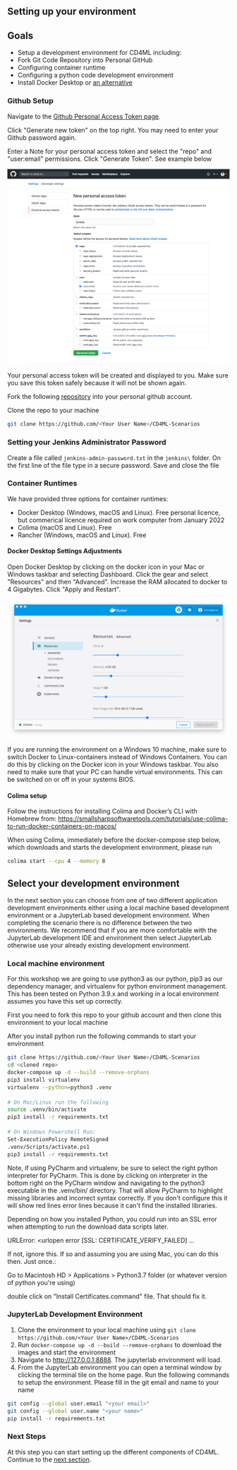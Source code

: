 ## Setting up your environment 

## Goals

* Setup a development environment for CD4ML including:
* Fork Git Code Repository into Personal GitHub
* Configuring container runtime
* Configuring a python code development environment
* Install Docker Desktop or [an alternative](https://www.rockyourcode.com/docker-desktop-alternatives-for-macos/)

### Github Setup
Navigate to the [Github Personal Access Token page](https://github.com/settings/tokens).

Click "Generate new token" on the top right. You may need to enter your Github password again.

Enter a Note for your personal access token and select the "repo" and "user:email" permissions. Click "Generate Token". See example below

![TokenSettings](./images/TokenSettings.png)

Your personal access token will be created and displayed to you. Make sure you save this token safely because it will not be shown again.

Fork the following [repository](https://github.com/ThoughtWorksInc/CD4ML-Scenarios) into your personal github account.

Clone the repo to your machine
```bash
git clone https://github.com/<Your User Name>/CD4ML-Scenarios
```

### Setting your Jenkins Administrator Password
Create a file called `jenkins-admin-password.txt` in the `jenkins\` folder. On the first line of the file type in a secure password. Save and close the file

### Container Runtimes
We have provided three options for container runtimes:
- Docker Desktop (Windows, macOS and Linux). Free personal licence, but commerical licence required on work computer from January 2022
- Colima (macOS and Linux). Free
- Rancher (Windows, macOS and Linux). Free

#### Docker Desktop Settings Adjustments
Open Docker Desktop by clicking on the docker icon in your Mac or Windows taskbar and selecting Dashboard. Click the gear and select "Resources" and then "Advanced". Increase the RAM allocated to docker to 4 Gigabytes. Click "Apply and Restart".

![DockerSettings](./images/DockerSettings.png)

If you are running the environment on a Windows 10 machine, make sure to switch Docker to Linux-containers instead of Windows Containers.
You can do this by clicking on the Docker icon in your Windows taskbar.
You also need to make sure that your PC can handle virtual environments. This can be switched on or off in your systems BIOS.

#### Colima setup
Follow the instructions for installing Colima and Docker’s CLI with Homebrew from: https://smallsharpsoftwaretools.com/tutorials/use-colima-to-run-docker-containers-on-macos/

When using Colima, immediately before the docker-compose step below, which downloads and starts the development environment, please run

```bash
colima start --cpu 4 --memory 8
```


## Select your development environment
In the next section you can choose from one of two different application development 
environments either using a local machine based development environment or a 
JupyterLab based development environment. When completing the scenario there is no 
difference between the two environments. We recommend that if you are more comfortable 
with the JupyterLab development IDE and environment then select JupyterLab otherwise use 
your already existing development environment.

### Local machine environment
For this workshop we are going to use python3 as our python, pip3 as our dependency manager, 
and virtualenv for python environment management. 
This has been tested on Python 3.9.x and working in a local environment assumes
you have this set up correctly.

First you need to fork this repo to your github account and then clone this environment to your local machine

After you install python run the following commands to start your environment
```bash
git clone https://github.com/<Your User Name>/CD4ML-Scenarios
cd <cloned repo>
docker-compose up -d --build --remove-orphans
pip3 install virtualenv
virtualenv --python=python3 .venv

# On Mac/Linux run the following
source .venv/bin/activate
pip3 install -r requirements.txt

# On Windows Powershell Run:
Set-ExecutionPolicy RemoteSigned
.venv/Scripts/activate.ps1
pip3 install -r requirements.txt
```

Note, if using PyCharm and virtualenv, be sure to select the right python interpreter for PyCharm. 
This is done by clicking on interpreter in the bottom right on the PyCharm window and navigating to the python3 executable in the .venv/bin/ directory. 
That will allow PyCharm to highlight missing libraries and incorrect syntax correctly. If you don't configure this it will show red lines error lines because it can't find the installed libraries.

Depending on how you installed Python, you could run into an SSL error when attempting to run the download data scripts later.

URLError: <urlopen error [SSL: CERTIFICATE_VERIFY_FAILED] ...

If not, ignore this. If so and assuming you are using Mac, you can do this then. Just once.:

Go to Macintosh HD > Applications > Python3.7 folder (or whatever version of python you're using) 

double click on "Install Certificates.command" file. That should fix it. 


### JupyterLab Development Environment
1. Clone the environment to your local machine using `git clone https://github.com/<Your User Name>/CD4ML-Scenarios`
2. Run `docker-compose up -d --build --remove-orphans` to download the images and start the environment
3. Navigate to http://127.0.0.1:8888. The jupyterlab environment will load.
4. From the JupyterLab environment you can open a terminal window by clicking the terminal tile on the home page. Run the following commands to setup the environment. Please fill in the git email and name to your name 
```bash
git config --global user.email "<your email>"
git config --global user.name "<your name>"
pip install -r requirements.txt
```

### Next Steps

At this step you can start setting up the different components of CD4ML. Continue to the [next section](./2-SetupJenkins.md).